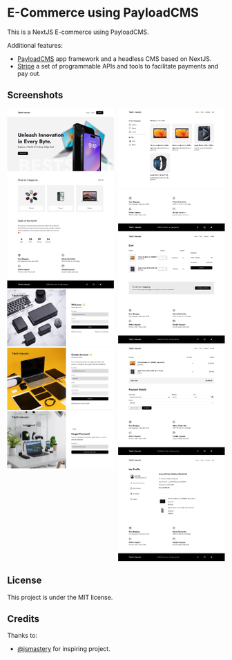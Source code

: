 # E-Commerce using PayloadCMS

This is a NextJS E-commerce using PayloadCMS.

Additional features:

- [PayloadCMS](https://github.com/payloadcms/payload) app framework and a headless CMS based on NextJS.
- [Stripe](https://stripe.com/docs) a set of programmable APIs and tools to facilitate payments and pay out.

## Screenshots

<div style="column-count: 2; column-gap: 10px">
<img src="./screenshots/1.jpg" width=100%>
<img src="./screenshots/2.jpg" width=100%>
<img src="./screenshots/3.jpeg" width=100%>
<img src="./screenshots/4.jpg" width=100%>
<img src="./screenshots/5.jpeg" width=100%>
<img src="./screenshots/6.jpg" width=100%>
<img src="./screenshots/7.jpeg" width=100%>
<img src="./screenshots/8.jpg" width=100%>

</div>

## License

This project is under the MIT license.

## Credits

Thanks to:

- [@jsmastery](https://www.jsmastery.pro/) for inspiring project.